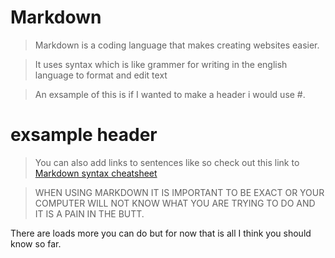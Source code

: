 # Markdown

> Markdown is a coding language that makes creating websites easier.

> It uses syntax which is like grammer for writing in the english language to format and edit text

> An exsample of this is if I wanted to make a header i would use #.

# exsample header 

> You can also add links to sentences like so check out this link to [Markdown syntax cheatsheet](https://www.markdownguide.org/basic-syntax/)

>WHEN USING MARKDOWN IT IS IMPORTANT TO BE EXACT OR YOUR COMPUTER WILL NOT KNOW WHAT YOU ARE TRYING TO DO AND IT IS A PAIN IN THE BUTT.

There are loads more you can do but for now that is all I think you should know so far.
